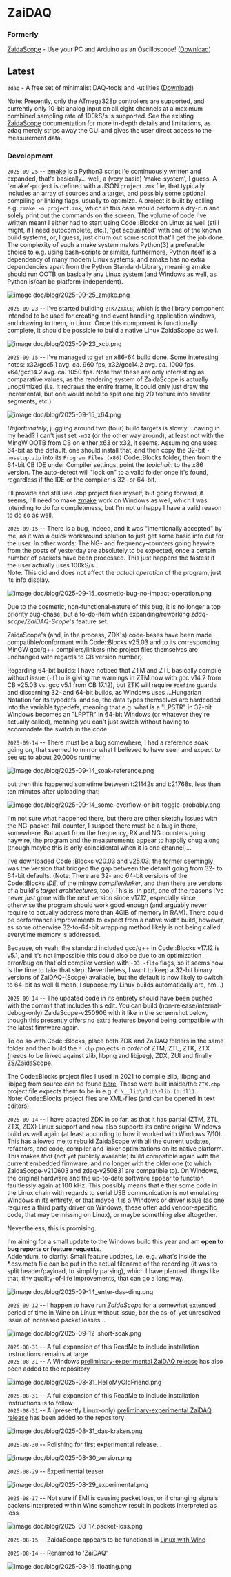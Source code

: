 # ZaiDAQ



### Formerly

[ZaidaScope](https://github.com/ZaidaTek/ZaidaScope/blob/master/scope/ReadMe.md) - Use your PC and Arduino as an Oscilloscope! ([Download](https://github.com/ZaidaTek/ZaiDAQ/releases/tag/zaidascope-v210603))  



## Latest

`zdaq` - A free set of minimalist DAQ-tools and -utilities ([Download](https://github.com/ZaidaTek/ZaiDAQ/releases/tag/zdaq-v250831))

Note: Presently, only the ATmega328p controllers are supported, and currently only 10-bit analog input on all eight channels at a maximum combined sampling rate of 100kS/s is supported. See the existing [ZaidaScope](https://github.com/ZaidaTek/ZaidaScope/blob/master/scope/ReadMe.md) documentation for more in-depth details and limitations, as zdaq merely strips away the GUI and gives the user direct access to the measurement data.



### Development

`2025-09-25` -- [zmake](https://github.com/ZaidaTek/zmake) is a Python3 script I'e continuously written and expanded, that's basically... well, a (very basic) 'make-system', I guess. A 'zmake'-project is defined with a JSON `project.zmk` file, that typically includes an array of sources and a target, and possibly some optional compiling or linking flags, usually to optimize. A project is built by calling e.g. `zmake -n project.zmk`, which in this case would perform a dry-run and solely print out the commands on the screen. The volume of code I've written meant I either had to start using Code::Blocks on Linux as well (still might, if I need autocomplete, etc.), 'get acquainted' with one of the known build systems, or, I guess, just churn out some script that'll get the job done. The complexity of such a make system makes Python(3) a preferable choice to e.g. using bash-scripts or similar, furthermore, Python itself is a dependency of many modern Linux systems, and zmake has no extra dependencies apart from the Python Standard-Library, meaning zmake should run OOTB on basically any Linux system (and Windows as well, as Python is/can be platform-independent).

![image doc/blog/2025-09-25_zmake.png](https://github.com/ZaidaTek/ZaidaScope/blob/master/doc/blog/2025-09-25_zmake.png "")



`2025-09-23` -- I've started building `ZTK/ZTXCB`, which is the library component intended to be used for creating and event handling application windows, and drawing to them, in Linux. Once this component is functionally complete, it should be possible to build a native Linux ZaidaScope as well.

![image doc/blog/2025-09-23_xcb.png](https://github.com/ZaidaTek/ZaidaScope/blob/master/doc/blog/2025-09-23_xcb.png "'...hinter dieser Tür, da steht ein Klavier.' :x")



`2025-09-15` -- I've managed to get an x86-64 build done. Some interesting notes: x32/gcc5.1 avg. ca. 960 fps, x32/gcc14.2 avg. ca. 1000 fps, x64/gcc14.2 avg. ca. 1050 fps. Note that these are only interesting as comparative values, as the rendering system of ZaidaScope is actually unoptimized (i.e. it redraws the entire frame, it could only just draw the incremental, but one would need to split one big 2D texture into smaller segments, etc.).

![image doc/blog/2025-09-15_x64.png](https://github.com/ZaidaTek/ZaidaScope/blob/master/doc/blog/2025-09-15_x64.png "")

*Unfortunately*, juggling around two (four) build targets is slowly ...caving in my head? I can't just set `-m32` (or the other way around), at least not with the MingW OOTB from CB on either x63 or x32, it seems. Assuming one uses 64-bit as the default, one should install that, and then copy the 32-bit `-nosetup.zip` into its `Program Files (x86)` Code::Blocks folder, then from the 64-bit CB IDE under Compiler settings, point the *toolchain* to the x86 version. The auto-detect will "lock on" to a valid folder once it's found, regardless if the IDE or the compiler is 32- or 64-bit.

I'll provide and still use .cbp project files myself, but going forward, it seems, I'll need to make [zmake](https://github.com/ZaidaTek/zmake) work on Windows as well, which I was intending to do for completeness, but I'm not unhappy I have a valid reason to do so as well.



`2025-09-15` -- There is a bug, indeed, and it was "intentionally accepted" by me, as it was a quick workaround solution to just get some basic info out for the user. In other words: The NG- and frequency-counters going haywire from the posts of yesterday are absolutely to be expected, once a certain number of packets have been processed. This just happens the fastest if the user actually uses 100kS/s.  
Note: This did and does not affect the *actual operation* of the program, just its info display.

![image doc/blog/2025-09-15_cosmetic-bug-no-impact-operation.png](https://github.com/ZaidaTek/ZaidaScope/blob/master/doc/blog/2025-09-15_cosmetic-bug-no-impact-operation.png "")

Due to the cosmetic, non-functional-nature of this bug, it is no longer a top priority bug-chase, but a to-do-item when expanding/reworking *zdaq-scope/ZaiDAQ-Scope*'s feature set.

ZaidaScope's (and, in the process, ZDK's) code-bases have been made compatible/conformant with Code::Blocks v25.03 and to its corresponding MinGW gcc/g++ compilers/linkers (the project files themselves are unchanged with regards to CB version number).

Regarding 64-bit builds: I have noticed that ZTM and ZTL basically compile without issue (`-flto` is giving me warnings in ZTM now with gcc v14.2 from CB v25.03 vs. gcc v5.1 from CB 17.12), but ZTK will require `#define` guards and discerning 32- and 64-bit builds, as Windows uses ...Hungarian Notation for its typedefs, and so, the data types themselves are hardcoded into the variable typedefs, meaning that e.g. what is a "LPSTR" in 32-bit Windows becomes an "LPPTR" in 64-bit Windows (or whatever they're actually called), meaning you can't just switch without having to accomodate the switch in the code.



`2025-09-14` -- There must be a bug somewhere, I had a reference soak going on, that seemed to mirror what I believed to have seen and expect to see up to about 20,000s runtime:

![image doc/blog/2025-09-14_soak-reference.png](https://github.com/ZaidaTek/ZaidaScope/blob/master/doc/blog/2025-09-14_soak-reference.png "")

but then this happened sometime between t:21142s and t:21768s, less than ten minutes after uploading that:

![image doc/blog/2025-09-14_some-overflow-or-bit-toggle-probably.png](https://github.com/ZaidaTek/ZaidaScope/blob/master/doc/blog/2025-09-14_some-overflow-or-bit-toggle-probably.png "")

I'm not sure what happened there, but there are other sketchy issues with the NG-packet-fail-counter, I suspect there must be a bug in there, somewhere. But apart from the frequency, RX and NG counters going haywire, the program and the measurements appear to happily chug along (though maybe this is only coincidental when it is one channel)...

I've downloaded Code::Blocks v20.03 and v25.03; the former seemingly was the version that bridged the gap between the default going from 32- to 64-bit defaults. (Note: There are 32- and 64-bit versions of the Code::Blocks *IDE*, of the mingw *compiler/linker*, and then there are versions of a build's *target architectures*, too.) This is, in part, one of the reasons I've never *just* gone with the next version since v17.12, especially since otherwise the program should work good enough (and arguably never require to actually address more than 4GiB of memory in RAM). There could be performance improvements to expect from a native width build, however, as some otherwise 32-to-64-bit wrapping method likely is not being called everytime memory is addressed.

Because, oh yeah, the standard included gcc/g++ in Code::Blocks v17.12 is v5.1, and it's not impossible this could also be due to an optimization error/bug on that old compiler version with `-O3 -flto` flags, so it seems now is the time to take that step. Nevertheless, I want to keep a 32-bit binary versions of ZaiDAQ-(Scope) available, but the default is now likely to switch to 64-bit as well (I mean, I suppose my Linux builds automatically are, hm...)



`2025-09-14` -- The updated code in its entirety should have been pushed with the commit that includes this edit. You can build (non-release/internal-debug-only) ZaidaScope-v250906 with it like in the screenshot below, though this presently offers no extra features beyond being compatible with the latest firmware again.

To do so with Code::Blocks, place both ZDK and ZaiDAQ folders in the same folder and then build the `*.cbp` projects in *order* of ZTM, ZTL, ZTK, ZTX (needs to be linked against zlib, libpng and libjpeg), ZDX, ZUI and finally ZS/ZaidaScope.

The Code::Blocks project files I used in 2021 to compile zlib, libpng and libjpeg from source can be found [here](https://github.com/ZaidaTek/zmisc). These were built inside/the `ZTX.cbp` project file expects them to be in e.g. `C:\__lib\zlib\zlib.(h|dll)`.  
Note: Code::Blocks project files are XML-files (and can be opened in text editors).

`2025-09-14` -- I have adapted ZDK in so far, as that it has partial (ZTM, ZTL, ZTX, ZDX) Linux support and now also supports its entire original Windows build as well again (at least according to how it worked with Windows 7/10). This has allowed me to rebuild ZaidaScope with all the current updates, refactors, and code, compiler and linker optimizations on its native platform. This makes *that* (not yet publicly available) build compatible again with the current embedded firmware, and no longer with the older one (to which ZaidaScope-v210603 and zdaq-v250831 are compatible to). On Windows, the original hardware and the up-to-date software appear to function faultlessly again at 100 kHz. This possibly means that either some code in the Linux chain with regards to serial USB communication is not emulating Windows in its entirety, or that maybe it is a Windows or driver issue (as one requires a third party driver on Windows; these often add vendor-specific code, that may be missing on Linux), or maybe something else altogether.

Nevertheless, this is promising.

I'm aiming for a small update to the Windows build this year and am **open to bug reports or feature requests**.  
Addendum, to clarfiy: Small feature updates, i.e. e.g. what's inside the *.csv.meta file can be put in the actual filename of the recording (it was to split header/payload, to simplify parsing), which I have planned, things like that, tiny quality-of-life improvements, that can go a long way.

![image doc/blog/2025-09-14_enter-das-ding.png](https://github.com/ZaidaTek/ZaidaScope/blob/master/doc/blog/2025-09-14_enter-das-ding.png "...wait, why are the paths full of escape characters? :P")



`2025-09-12` -- I happen to have run *ZaidaScope*  for a somewhat extended period of time in Wine on Linux without issue, bar the as-of-yet unresolved issue of increased packet losses...

![image doc/blog/2025-09-12_short-soak.png](https://github.com/ZaidaTek/ZaidaScope/blob/master/doc/blog/2025-09-12_short-soak.png "Having to reupload a sketch to set the rate is admiteddly a bit of a drag...")



`2025-08-31` -- A full expansion of this ReadMe to include installation instructions remains at large  
`2025-08-31` -- A Windows [preliminary-experimental ZaiDAQ release](https://github.com/ZaidaTek/ZaiDAQ/releases) has also been added to the repository

![image doc/blog/2025-08-31_HelloMyOldFriend.png](https://github.com/ZaidaTek/ZaidaScope/blob/master/doc/blog/2025-08-31_HelloMyOldFriend.png "Having avoided Vista, I was late to 7, convinced it was just as messy; I made up for that, I think.")

`2025-08-31` -- A full expansion of this ReadMe to include installation instructions is to follow  
`2025-08-31` -- A (presently Linux-only) [preliminary-experimental ZaiDAQ release](https://github.com/ZaidaTek/ZaiDAQ/releases) has been added to the repository

![image doc/blog/2025-08-31_das-kraken.png](https://github.com/ZaidaTek/ZaidaScope/blob/master/doc/blog/2025-08-31_das-kraken.png "2004 and 2006, the first live giant squid footages in the world; only recently, the colossal squid now too!")



`2025-08-30` -- Polishing for first experimental release...

![image doc/blog/2025-08-30_version.png](https://github.com/ZaidaTek/ZaidaScope/blob/master/doc/blog/2025-08-30_version.png "...'YYDDD 'is even shorter! :P")



`2025-08-29` -- Experimental teaser

![image doc/blog/2025-08-29_experimental.png](https://github.com/ZaidaTek/ZaidaScope/blob/master/doc/blog/2025-08-29_experimental.png "There are a lot of implications pertaining non-ANSI data output...")



`2025-08-17` -- Not sure if EMI is causing packet loss, or if changing signals' packets interpreted within Wine somehow result in packets interpreted as loss

![image doc/blog/2025-08-17_packet-loss.png](https://github.com/ZaidaTek/ZaidaScope/blob/master/doc/blog/2025-08-17_packet-loss.png "It's still that one PCB you see in the pic in the Electrical part of the ReadMe.")



`2025-08-15` -- ZaidaScope appears to be functional in [Linux with Wine](scope/ReadMe.md#linux)



`2025-08-14` -- Renamed to 'ZaiDAQ'

![image doc/blog/2025-08-15_floating.png](https://github.com/ZaidaTek/ZaidaScope/blob/master/doc/blog/2025-08-15_floating.png "Coming soon: 'zdaq' a native Linux console version! Also, that first ADC-sample is a 'wraparound discardable.'")



